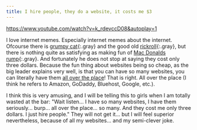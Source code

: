 ```yaml
---
title: I hire people, they do a website, it costs me $3
---
```


https://www.youtube.com/watch?v=k_rdevccD08&autoplay=1

I love internet memes. Especially internet memes about the internet. Ofcourse there is [grumpy cat](/uploads/grumpycat2.jpg){:.gray} and the good old [rickroll](https://www.youtube.com/watch?v=dQw4w9WgXcQ&showinfo=0&rel=0){:.gray}, but there is nothing quite as satisfying as making fun of [Mac Donalds rump](/uploads/macdonaldsrump.jpg){:.gray}. And fortunately he does not stop at saying they cost only three dollars. Because the fun thing about websites being so cheap, as the big leader explains very well, is that you can have so many websites, you can literally have them [all over the place](https://www.youtube.com/watch?v=PkcqAkvZKlo)! That is right. All over the place (I think he refers to Amazon, GoDaddy, Bluehost, Google, etc.).

I think this is very amusing, and I will be telling this to girls when I am totally wasted at the bar: "Wait listen... I have so many websites, I have them seriously... burp... all over the place... so many. And they cost me only three dollars. I just hire people." They will not get it... but I will feel superior nevertheless, because of all my websites... and my semi-clever joke.